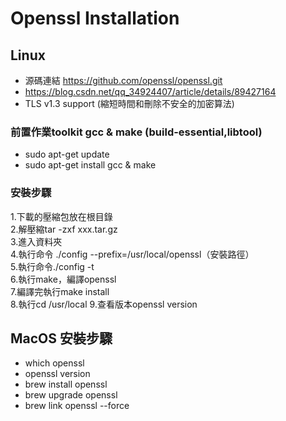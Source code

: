 # Openssl Installation

## Linux

* 源碼連結 <https://github.com/openssl/openssl.git>
* <https://blog.csdn.net/qq_34924407/article/details/89427164>
* TLS v1.3 support  (縮短時間和刪除不安全的加密算法)

### 前置作業toolkit gcc & make (build-essential,libtool)  

* sudo apt-get update
* sudo apt-get install gcc & make  

### 安裝步驟

1.下載的壓縮包放在根目錄  
2.解壓縮tar -zxf xxx.tar.gz  
3.進入資料夾  
4.執行命令 ./config  --prefix=/usr/local/openssl（安裝路徑）  
5.執行命令./config -t  
6.執行make，編譯openssl  
7.編譯完執行make install  
8.執行cd /usr/local
9.查看版本openssl version

## MacOS 安裝步驟

* which openssl
* openssl version
* brew install openssl
* brew upgrade openssl
* brew link openssl --force
